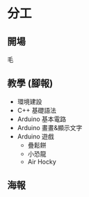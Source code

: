 # 分工

## 開場

毛

## 教學 (腳報)

 * 環境建設
  * C++ 基礎語法
  * Arduino 基本電路
  * Arduino 畫畫&顯示文字
  * Arduino 遊戲
    * 疊鬆餅
    * 小恐龍
    * Air Hocky

## 海報
